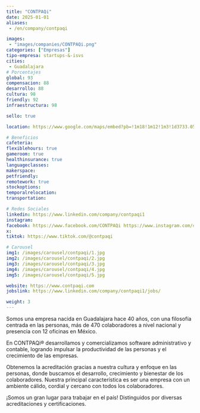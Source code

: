 ```yaml
---
title: "CONTPAQi"
date: 2025-01-01
aliases:
 - /en/company/contpaqi

images: 
 - "images/companies/CONTPAQi.png"
categories: ["Empresas"]
tipo-empresa: startups-&-isvs
cities: 
 - Guadalajara
# Porcentajes  
global: 93
compensacion: 88
desarrollo: 88
cultura: 98
friendly: 92
infraestructura: 98  

sello: true

location: https://www.google.com/maps/embed?pb=!1m18!1m12!1m3!1d3733.0522766455165!2d-103.40200402497896!3d20.667452080892975!2m3!1f0!2f0!3f0!3m2!1i1024!2i768!4f13.1!3m3!1m2!1s0x8428ae7c03b49021%3A0x98b7d3f84c647e74!2sCalz.%20L%C3%A1zaro%20C%C3%A1rdenas%203469%2C%20Chapalita%2C%2044500%20Guadalajara%2C%20Jal.!5e0!3m2!1ses-419!2smx!4v1738013653300!5m2!1ses-419!2smx

# Beneficios
cafeteria: 
flexiblehours: true
gameroom: true
healthinsurance: true
languageclasses: 
makerspace: 
petfriendly: 
remotework: true
stockoptions: 
temporalrelocation: 
transportation: 

# Redes Sociales
linkedin: https://www.linkedin.com/company/contpaqi1
instagram: 
facebook: https://www.facebook.com/CONTPAQi https://www.instagram.com/contpaqimx/
x: 
tiktok: https://www.tiktok.com/@contpaqi

# Carousel
img1: /images/carousel/contpaqi/1.jpg 
img2: /images/carousel/contpaqi/2.jpg
img3: /images/carousel/contpaqi/3.jpg
img4: /images/carousel/contpaqi/4.jpg
img5: /images/carousel/contpaqi/5.jpg

website: https://www.contpaqi.com
jobslink: https://www.linkedin.com/company/contpaqi1/jobs/

weight: 3
---
```


Somos una empresa nacida en Guadalajara hace 40 años, con una filosofía centrada en las personas, más de 470 colaboradores a nivel nacional y presencia con 12 oficinas en México. 

En CONTPAQi® desarrollamos y comercializamos software administrativo y contable, logrando impulsar la productividad de las personas y el crecimiento de las empresas.

Obtenemos la acreditación gracias a nuestra cultura y enfoque en las personas, donde buscamos el desarrollo, crecimiento y bienestar de los colaboradores. Nuestra principal característica es ser una empresa con un ambiente cálido, cordial y cercano con todos los colaboradores. 

¡Somos un gran lugar para trabajar en el país! Distinguidos por diversas acreditaciones y certificaciones.